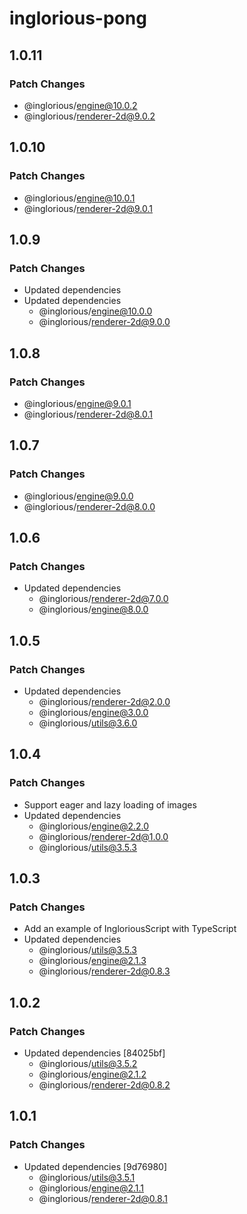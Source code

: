 # inglorious-pong

## 1.0.11

### Patch Changes

- @inglorious/engine@10.0.2
- @inglorious/renderer-2d@9.0.2

## 1.0.10

### Patch Changes

- @inglorious/engine@10.0.1
- @inglorious/renderer-2d@9.0.1

## 1.0.9

### Patch Changes

- Updated dependencies
- Updated dependencies
  - @inglorious/engine@10.0.0
  - @inglorious/renderer-2d@9.0.0

## 1.0.8

### Patch Changes

- @inglorious/engine@9.0.1
- @inglorious/renderer-2d@8.0.1

## 1.0.7

### Patch Changes

- @inglorious/engine@9.0.0
- @inglorious/renderer-2d@8.0.0

## 1.0.6

### Patch Changes

- Updated dependencies
  - @inglorious/renderer-2d@7.0.0
  - @inglorious/engine@8.0.0

## 1.0.5

### Patch Changes

- Updated dependencies
  - @inglorious/renderer-2d@2.0.0
  - @inglorious/engine@3.0.0
  - @inglorious/utils@3.6.0

## 1.0.4

### Patch Changes

- Support eager and lazy loading of images
- Updated dependencies
  - @inglorious/engine@2.2.0
  - @inglorious/renderer-2d@1.0.0
  - @inglorious/utils@3.5.3

## 1.0.3

### Patch Changes

- Add an example of IngloriousScript with TypeScript
- Updated dependencies
  - @inglorious/utils@3.5.3
  - @inglorious/engine@2.1.3
  - @inglorious/renderer-2d@0.8.3

## 1.0.2

### Patch Changes

- Updated dependencies [84025bf]
  - @inglorious/utils@3.5.2
  - @inglorious/engine@2.1.2
  - @inglorious/renderer-2d@0.8.2

## 1.0.1

### Patch Changes

- Updated dependencies [9d76980]
  - @inglorious/utils@3.5.1
  - @inglorious/engine@2.1.1
  - @inglorious/renderer-2d@0.8.1
